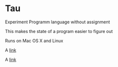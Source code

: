 # Tau
Experiment Programm language without assignment

This makes the state of a program easier to figure out

Runs on Mac OS X and Linux

A [link](./install.html)

A [link](./taudoc.html)